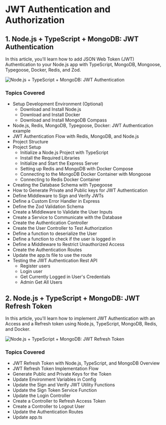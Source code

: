# JWT Authentication and Authorization

## 1. Node.js + TypeScript + MongoDB: JWT Authentication

In this article, you'll learn how to add JSON Web Token (JWT) Authentication to your Node.js app with TypeScript, MongoDB, Mongoose, Typegoose, Docker, Redis, and Zod.

![Node.js + TypeScript + MongoDB: JWT Authentication](https://codevoweb.com/wp-content/uploads/2022/04/Node.js-TypeScript-MongoDB-JWT-Authentication.webp)

### Topics Covered

- Setup Development Environment (Optional)
  - Download and Install Node.js
  - Download and Install Docker
  - Download and Install MongoDB Compass
- Node.js, Redis, MongoDB, Typegoose, Docker: JWT Authentication example
- JWT Authentication Flow with Redis, MongoDB, and Node.js
- Project Structure
- Project Setup
  - Initialize a Node.js Project with TypeScript
  - Install the Required Libraries
  - Initialize and Start the Express Server
  - Setting up Redis and MongoDB with Docker Compose
  - Connecting to the MongoDB Docker Container with Mongoose
  - Connecting to Redis Docker Container
- Creating the Database Schema with Typegoose
- How to Generate Private and Public keys for JWT Authentication
- Define Middleware to Sign and Verify JWTs
- Define a Custom Error Handler in Express
- Define the Zod Validation Schema
- Create a Middleware to Validate the User Inputs
- Create a Service to Communicate with the Database
- Create the Authentication Controller
- Create the User Controller to Test Authorization
- Define a function to deserialize the User
- Define a function to check if the user is logged in
- Define a Middleware to Restrict Unauthorized Access
- Create the Authentication Routes
- Update the app.ts file to use the route
- Testing the JWT Authentication Rest API
  - Register users
  - Login user
  - Get Currently Logged in User's Credentials
  - Admin Get All Users

## 2. Node.js + TypeScript + MongoDB: JWT Refresh Token

In this article, you'll learn how to implement JWT Authentication with an Access and a Refresh token using Node.js, TypeScript, MongoDB, Redis, and Docker.

![Node.js + TypeScript + MongoDB: JWT Refresh Token](https://codevoweb.com/wp-content/uploads/2022/04/Node.js-TypeScript-MongoDB-JWT-Refresh-Token.webp)

### Topics Covered

- JWT Refresh Token with Node.js, TypeScript, and MongoDB Overview
- JWT Refresh Token Implementation Flow
- Generate Public and Private Keys for the Token
- Update Environment Variables in Config
- Update the Sign and Verify JWT Utility Functions
- Update the Sign Token Service Function
- Update the Login Controller
- Create a Controller to Refresh Access Token
- Create a Controller to Logout User
- Update the Authentication Routes
- Update app.ts
